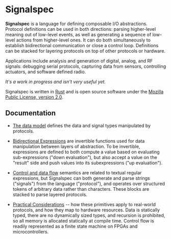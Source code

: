 # Signalspec

**Signalspec** is a language for defining composable I/O abstractions. Protocol definitions can be used in both directions: parsing higher-level meaning out of low-level events, as well as generating a sequence of low-level actions from higher-level ones. It can do both simultaneously to establish bidirectional communication or close a control loop. Definitions can be stacked for layering protocols on top of other protocols or hardware.

Applications include analysis and generation of digital, analog, and RF signals: debugging serial protocols, capturing data from sensors, controlling actuators, and software defined radio.

_It's a work in progress and isn't very useful yet._

Signalspec is written in [Rust](https://rust-lang.org) and is open source software under the [Mozilla Public License, version 2.0](LICENSE).

## Documentation

 * [The data model](docs/data.md) defines the data and signal types manipulated by protocols.

 * [Bidirectional Expressions](docs/expressions.md) are invertible functions used for data manipulation between layers of abstraction. To be invertible, expressions are defined to both compute a value based on evaluating sub-expressions ("down evaluation"), but also accept a value on the "result" side and push values into its subexpressions ("up evaluation").

 * [Control and data flow](docs/flow.md) semantics are related to textual regular expressions, but Signalspec can both generate and parse strings ("signals") from the language ("protocol"), and operates over structured tokens of arbitrary data rather than characters. These blocks are stacked to parse layered protocols.

 * [Practical Considerations](docs/practical.md) -- how these primitives apply to real-world protocols, and how they map to hardware resources.  Data is statically typed, there are no dynamically sized types, and recursion is prohibited, so all memory is allocated statically at compile time. Control flow is readily represented as a finite state machine on FPGAs and microcontrollers.
